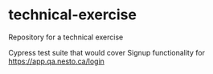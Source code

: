 # technical-exercise
Repository for a technical exercise

Cypress test suite that would cover Signup functionality for https://app.qa.nesto.ca/login
